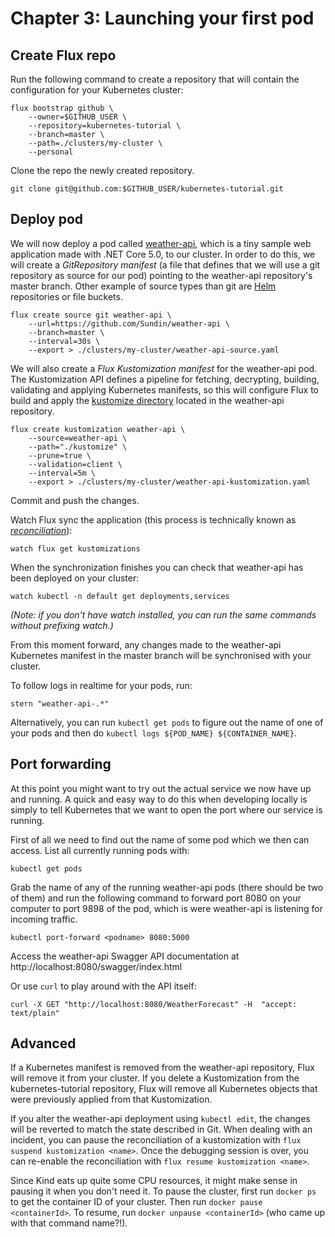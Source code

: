 # Chapter 3: Launching your first pod

## Create Flux repo

Run the following command to create a repository that will contain the configuration for your Kubernetes cluster:

    flux bootstrap github \
        --owner=$GITHUB_USER \
        --repository=kubernetes-tutorial \
        --branch=master \
        --path=./clusters/my-cluster \
        --personal

Clone the repo the newly created repository.

    git clone git@github.com:$GITHUB_USER/kubernetes-tutorial.git

## Deploy pod

We will now deploy a pod called [weather-api](https://github.com/Sundin/weather-api), which is a tiny sample web application made with .NET Core 5.0, to our cluster. In order to do this, we will create a _GitRepository manifest_ (a file that defines that we will use a git repository as source for our pod) pointing to the weather-api repository's master branch. Other example of source types than git are [Helm](https://helm.sh/) repositories or file buckets.

    flux create source git weather-api \
        --url=https://github.com/Sundin/weather-api \
        --branch=master \
        --interval=30s \
        --export > ./clusters/my-cluster/weather-api-source.yaml

We will also create a _Flux Kustomization manifest_ for the weather-api pod. The Kustomization API defines a pipeline for fetching, decrypting, building, validating and applying Kubernetes manifests, so this will configure Flux to build and apply the [kustomize directory](https://github.com/Sundin/weather-api/tree/master/kustomize) located in the weather-api repository.

    flux create kustomization weather-api \
        --source=weather-api \
        --path="./kustomize" \
        --prune=true \
        --validation=client \
        --interval=5m \
        --export > ./clusters/my-cluster/weather-api-kustomization.yaml

Commit and push the changes.

Watch Flux sync the application (this process is technically known as _[reconciliation](https://toolkit.fluxcd.io/core-concepts/#reconciliation)_):

    watch flux get kustomizations

When the synchronization finishes you can check that weather-api has been deployed on your cluster:

    watch kubectl -n default get deployments,services

_(Note: if you don't have watch installed, you can run the same commands without prefixing watch.)_

From this moment forward, any changes made to the weather-api Kubernetes manifest in the master branch will be synchronised with your cluster.

To follow logs in realtime for your pods, run:

    stern "weather-api-.*"

Alternatively, you can run `kubectl get pods` to figure out the name of one of your pods and then do `kubectl logs ${POD_NAME} ${CONTAINER_NAME}`.

## Port forwarding

At this point you might want to try out the actual service we now have up and running. A quick and easy way to do this when developing locally is simply to tell Kubernetes that we want to open the port where our service is running.

First of all we need to find out the name of some pod which we then can access. List all currently running pods with:

    kubectl get pods

Grab the name of any of the running weather-api pods (there should be two of them) and run the following command to forward port 8080 on your computer to port 9898 of the pod, which is were weather-api is listening for incoming traffic.

    kubectl port-forward <podname> 8080:5000

Access the weather-api Swagger API documentation at http://localhost:8080/swagger/index.html

Or use `curl` to play around with the API itself:

    curl -X GET "http://localhost:8080/WeatherForecast" -H  "accept: text/plain"

## Advanced

If a Kubernetes manifest is removed from the weather-api repository, Flux will remove it from your cluster. If you delete a Kustomization from the kubernetes-tutorial repository, Flux will remove all Kubernetes objects that were previously applied from that Kustomization.

If you alter the weather-api deployment using `kubectl edit`, the changes will be reverted to match the state described in Git. When dealing with an incident, you can pause the reconciliation of a kustomization with `flux suspend kustomization <name>`. Once the debugging session is over, you can re-enable the reconciliation with `flux resume kustomization <name>`.

Since Kind eats up quite some CPU resources, it might make sense in pausing it when you don't need it. To pause the cluster, first run `docker ps` to get the container ID of your cluster. Then run `docker pause <containerId>`. To resume, run `docker unpause <containerId>` (who came up with that command name?!).
